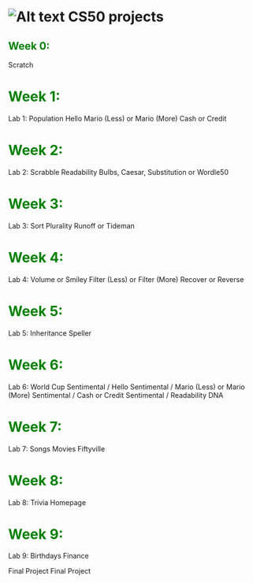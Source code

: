 # ![Alt text](https://pll.harvard.edu/themes/custom/twel_scholar/favicon.ico) CS50 projects

## <span style='color: #008000;'>Week 0: </span>
 Scratch

# <span style='color: #008000;'>Week 1: </span>
 Lab 1: Population
 Hello
 Mario (Less) or Mario (More)
 Cash or Credit

# <span style='color: #008000;'>Week 2: </span>
 Lab 2: Scrabble
 Readability
 Bulbs, Caesar, Substitution or Wordle50

# <span style='color: #008000;'>Week 3: </span>
 Lab 3: Sort
 Plurality
 Runoff or Tideman

# <span style='color: #008000;'>Week 4: </span>
 Lab 4: Volume or Smiley
 Filter (Less) or Filter (More)
 Recover or Reverse

# <span style='color: #008000;'>Week 5: </span>
 Lab 5: Inheritance
 Speller

# <span style='color: #008000;'>Week 6: </span>
 Lab 6: World Cup
 Sentimental / Hello
 Sentimental / Mario (Less) or Mario (More)
 Sentimental / Cash or Credit
 Sentimental / Readability
 DNA

# <span style='color: #008000;'>Week 7: </span>
 Lab 7: Songs
 Movies
 Fiftyville

# <span style='color: #008000;'>Week 8: </span>
 Lab 8: Trivia
 Homepage

# <span style='color: #008000;'>Week 9: </span>
 Lab 9: Birthdays
 Finance

Final Project
 Final Project
